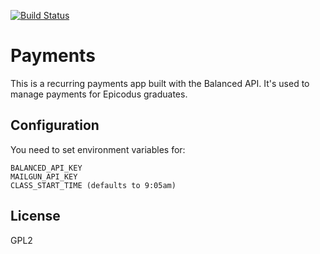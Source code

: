 [![Build Status](https://travis-ci.org/epicodus/payments.svg?branch=master)](https://travis-ci.org/epicodus/payments)
# Payments

This is a recurring payments app built with the Balanced API.
It's used to manage payments for Epicodus graduates.

## Configuration
You need to set environment variables for:

```
BALANCED_API_KEY
MAILGUN_API_KEY
CLASS_START_TIME (defaults to 9:05am)
```

## License
GPL2
